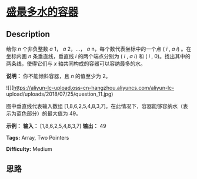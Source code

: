 # [盛最多水的容器][title]

## Description

给你 _n_ 个非负整数 _a_ 1， _a_ 2，...， _a_ n，每个数代表坐标中的一个点 ( _i_ ,  _a i_) 。在坐标内画 _n_
条垂直线，垂直线 _i_  的两个端点分别为 ( _i_ ,  _a i_) 和 ( _i_ , 0)。找出其中的两条线，使得它们与  _x_
轴共同构成的容器可以容纳最多的水。

**说明：** 你不能倾斜容器，且  _n_  的值至少为 2。



![](https://aliyun-lc-upload.oss-cn-hangzhou.aliyuncs.com/aliyun-lc-
upload/uploads/2018/07/25/question_11.jpg)

图中垂直线代表输入数组 [1,8,6,2,5,4,8,3,7]。在此情况下，容器能够容纳水（表示为蓝色部分）的最大值为 49。



**示例：**
            **输入：** [1,8,6,2,5,4,8,3,7]    **输出：** 49


**Tags:** Array, Two Pointers

**Difficulty:** Medium

## 思路

[title]: https://leetcode-cn.com/problems/container-with-most-water
